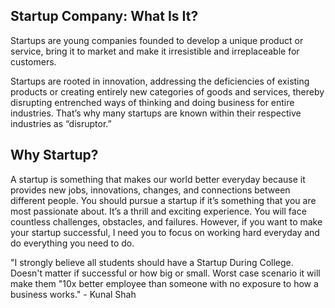 ## Startup Company: What Is It?

Startups are young companies founded to develop a unique product or service, bring it to market and make it irresistible and irreplaceable for customers.

Startups are rooted in innovation, addressing the deficiencies of existing products or creating entirely new categories of goods and services, thereby disrupting entrenched ways of thinking and doing business for entire industries. That’s why many startups are known within their respective industries as “disruptor.”



## Why Startup?

A startup is something that makes our world better everyday because it provides new jobs, innovations, changes, and connections between different people. You should pursue a startup if it’s something that you are most passionate about. It’s a thrill and exciting experience. You will face countless challenges, obstacles, and failures. However, if you want to make your startup successful, I need you to focus on working hard everyday and do everything you need to do.

"I strongly believe all students should have a Startup During College. Doesn't matter if successful or how big or small. Worst case scenario it will make them "10x better employee than someone with no exposure to how a business works." - Kunal Shah


